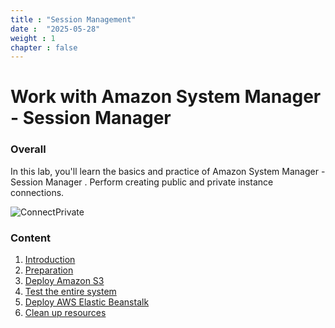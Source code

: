 ```yaml
---
title : "Session Management"
date :  "2025-05-28"
weight : 1 
chapter : false
---
```

# Work with Amazon System Manager - Session Manager

### Overall
 In this lab, you'll learn the basics and practice of Amazon  System Manager - Session Manager
. Perform creating public and private instance connections. 

![ConnectPrivate](/images/anh1.png) 

### Content
 1. [Introduction ](1-introduce/)
 2. [Preparation](2-prerequiste/)
 3. [Deploy Amazon S3](3-accessibilitytoinstances/)
 4. [Test the entire system](4-s3log/)
 5. [Deploy AWS Elastic Beanstalk](5-Portfwd/)
 6. [Clean up resources](6-cleanup/)
